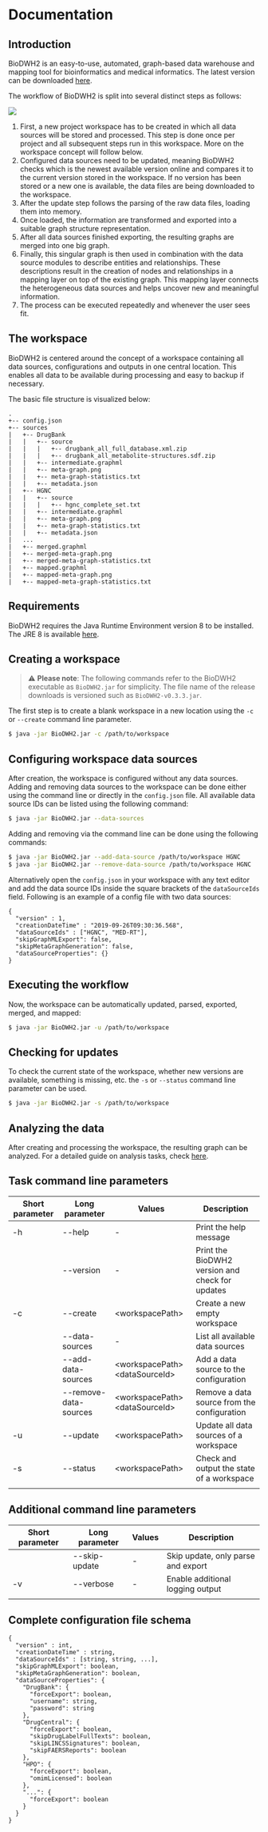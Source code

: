 # Documentation

## Introduction

BioDWH2 is an easy-to-use, automated, graph-based data warehouse and mapping tool for bioinformatics and medical informatics. The latest version can be downloaded [here](https://github.com/BioDWH2/BioDWH2/releases/latest).

The workflow of BioDWH2 is split into several distinct steps as follows:

![](img/biodwh2_process_flow.png)

1. First, a new project workspace has to be created in which all data sources will be stored and processed. This step is done once per project and all subsequent steps run in this workspace. More on the workspace concept will follow below.
2. Configured data sources need to be updated, meaning BioDWH2 checks which is the newest available version online and compares it to the current version stored in the workspace. If no version has been stored or a new one is available, the data files are being downloaded to the workspace.
3. After the update step follows the parsing of the raw data files, loading them into memory.
4. Once loaded, the information are transformed and exported into a suitable graph structure representation.
5. After all data sources finished exporting, the resulting graphs are merged into one big graph.
6. Finally, this singular graph is then used in combination with the data source modules to describe entities and relationships. These descriptions result in the creation of nodes and relationships in a mapping layer on top of the existing graph. This mapping layer connects the heterogeneous data sources and helps uncover new and meaningful information.
7. The process can be executed repeatedly and whenever the user sees fit.

## The workspace

BioDWH2 is centered around the concept of a workspace containing all data sources, configurations and outputs in one central location. This enables all data to be available during processing and easy to backup if necessary.

The basic file structure is visualized below:

```
.
+-- config.json
+-- sources
|   +-- DrugBank
|   |   +-- source
|   |   |   +-- drugbank_all_full_database.xml.zip
|   |   |   +-- drugbank_all_metabolite-structures.sdf.zip
|   |   +-- intermediate.graphml
|   |   +-- meta-graph.png
|   |   +-- meta-graph-statistics.txt
|   |   +-- metadata.json
|   +-- HGNC
|   |   +-- source
|   |   |   +-- hgnc_complete_set.txt
|   |   +-- intermediate.graphml
|   |   +-- meta-graph.png
|   |   +-- meta-graph-statistics.txt
|   |   +-- metadata.json
|   ...
|   +-- merged.graphml
|   +-- merged-meta-graph.png
|   +-- merged-meta-graph-statistics.txt
|   +-- mapped.graphml
|   +-- mapped-meta-graph.png
|   +-- mapped-meta-graph-statistics.txt
```

## Requirements

BioDWH2 requires the Java Runtime Environment version 8 to be installed. The JRE 8 is available [here](https://www.oracle.com/java/technologies/javase-jre8-downloads.html).

## Creating a workspace

> :warning: **Please note**: The following commands refer to the BioDWH2 executable as `BioDWH2.jar` for simplicity. The file name of the release downloads is versioned such as `BioDWH2-v0.3.3.jar`.

The first step is to create a blank workspace in a new location using the `-c` or `--create` command line parameter.

~~~BASH
$ java -jar BioDWH2.jar -c /path/to/workspace
~~~

## Configuring workspace data sources

After creation, the workspace is configured without any data sources. Adding and removing data sources to the workspace can be done either using the command line or directly in the `config.json` file. All available data source IDs can be listed using the following command:

~~~BASH
$ java -jar BioDWH2.jar --data-sources
~~~

Adding and removing via the command line can be done using the following commands:

~~~BASH
$ java -jar BioDWH2.jar --add-data-source /path/to/workspace HGNC
$ java -jar BioDWH2.jar --remove-data-source /path/to/workspace HGNC
~~~

Alternatively open the `config.json` in your workspace with any text editor and add the data source IDs inside the square brackets of the `dataSourceIds` field. Following is an example of a config file with two data sources:

```
{
  "version" : 1,
  "creationDateTime" : "2019-09-26T09:30:36.568",
  "dataSourceIds" : ["HGNC", "MED-RT"],
  "skipGraphMLExport": false,
  "skipMetaGraphGeneration": false,
  "dataSourceProperties": {}
}
```

## Executing the workflow

Now, the workspace can be automatically updated, parsed, exported, merged, and mapped:

~~~BASH
$ java -jar BioDWH2.jar -u /path/to/workspace
~~~

## Checking for updates

To check the current state of the workspace, whether new versions are available, something is missing, etc. the `-s` or `--status` command line parameter can be used.

~~~BASH
$ java -jar BioDWH2.jar -s /path/to/workspace
~~~

## Analyzing the data

After creating and processing the workspace, the resulting graph can be analyzed. For a detailed guide on analysis tasks, check [here](analysis.md).

## Task command line parameters

| Short parameter | Long parameter        | Values                           | Description                                     |
| --------------- | --------------------- | -------------------------------- | ----------------------------------------------- |
| -h              | --help                | -                                | Print the help message                          |
|                 | --version             | -                                | Print the BioDWH2 version and check for updates |
| -c              | --create              | \<workspacePath>                 | Create a new empty workspace                    |
|                 | --data-sources        | -                                | List all available data sources                 |
|                 | --add-data-sources    | \<workspacePath> \<dataSourceId> | Add a data source to the configuration          |
|                 | --remove-data-sources | \<workspacePath> \<dataSourceId> | Remove a data source from the configuration     |
| -u              | --update              | \<workspacePath>                 | Update all data sources of a workspace          |
| -s              | --status              | \<workspacePath>                 | Check and output the state of a workspace       |
|                 |                       |                                  |                                                 |

## Additional command line parameters

| Short parameter | Long parameter        | Values                           | Description                                 |
| --------------- | --------------------- | -------------------------------- | ------------------------------------------- |
|                 | --skip-update         | -                                | Skip update, only parse and export          |
| -v              | --verbose             | -                                | Enable additional logging output            |
|                 |                       |                                  |                                             |

## Complete configuration file schema
```
{
  "version" : int,
  "creationDateTime" : string,
  "dataSourceIds" : [string, string, ...],
  "skipGraphMLExport": boolean,
  "skipMetaGraphGeneration": boolean,
  "dataSourceProperties": {
    "DrugBank": {
      "forceExport": boolean,
      "username": string,
      "password": string
    },
    "DrugCentral": {
      "forceExport": boolean,
      "skipDrugLabelFullTexts": boolean,
      "skipLINCSSignatures": boolean,
      "skipFAERSReports": boolean
    },
    "HPO": {
      "forceExport": boolean,
      "omimLicensed": boolean
    },
    "...": {
      "forceExport": boolean
    }
  }
}
```